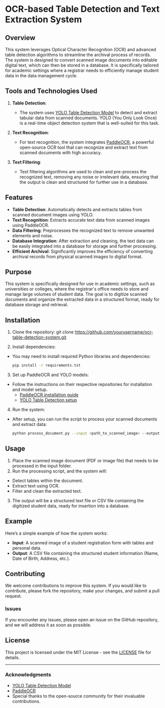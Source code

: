 # OCR-based Table Detection and Text Extraction System

## Overview
This system leverages Optical Character Recognition (OCR) and advanced table detection algorithms to streamline the archival process of records. The system is designed to convert scanned image documents into editable digital text, which can then be stored in a database. It is specifically tailored for academic settings where a registrar needs to efficiently manage student data in the data management cycle.

## Tools and Technologies Used

1. **Table Detection**: 
   - The system uses [YOLO Table Detection Model](https://github.com/foduucom/table-detection-and-extraction) to detect and extract tabular data from scanned documents. YOLO (You Only Look Once) is a real-time object detection system that is well-suited for this task.
   
2. **Text Recognition**: 
   - For text recognition, the system integrates [PaddleOCR](https://github.com/PaddlePaddle/PaddleOCR), a powerful open-source OCR tool that can recognize and extract text from scanned documents with high accuracy.
   
3. **Text Filtering**: 
   - Text filtering algorithms are used to clean and pre-process the recognized text, removing any noise or irrelevant data, ensuring that the output is clean and structured for further use in a database.

## Features

- **Table Detection**: Automatically detects and extracts tables from scanned document images using YOLO.
- **Text Recognition**: Extracts accurate text data from scanned images using PaddleOCR.
- **Data Filtering**: Preprocesses the recognized text to remove unwanted elements and noise.
- **Database Integration**: After extraction and cleaning, the text data can be easily integrated into a database for storage and further processing.
- **Efficient Archival**: Significantly improves the efficiency of converting archival records from physical scanned images to digital format.

## Purpose
This system is specifically designed for use in academic settings, such as universities or colleges, where the registrar's office needs to store and manage large volumes of student data. The goal is to digitize scanned documents and organize the extracted data in a structured format, ready for database storage and retrieval.

## Installation

1. Clone the repository:
git clone https://github.com/yourusername/ocr-table-detection-system.git

2. Install dependencies:
- You may need to install required Python libraries and dependencies:
  ```bash
  pip install -r requirements.txt
  ```

3. Set up PaddleOCR and YOLO models:
- Follow the instructions on their respective repositories for installation and model setup.
  - [PaddleOCR installation guide](https://github.com/PaddlePaddle/PaddleOCR/blob/main/doc/doc_en/installation_en.md)
  - [YOLO Table Detection setup](https://github.com/foduucom/table-detection-and-extraction)

4. Run the system:
- After setup, you can run the script to process your scanned documents and extract data:
  ```bash
  python process_document.py --input <path_to_scanned_image> --output <output_text_file>
  ```

## Usage

1. Place the scanned image document (PDF or image file) that needs to be processed in the input folder.
2. Run the processing script, and the system will:
- Detect tables within the document.
- Extract text using OCR.
- Filter and clean the extracted text.
3. The output will be a structured text file or CSV file containing the digitized student data, ready for insertion into a database.

## Example

Here’s a simple example of how the system works:

- **Input**: A scanned image of a student registration form with tables and personal data.
- **Output**: A CSV file containing the structured student information (Name, Date of Birth, Address, etc.).

## Contributing

We welcome contributions to improve this system. If you would like to contribute, please fork the repository, make your changes, and submit a pull request.

### Issues
If you encounter any issues, please open an issue on the GitHub repository, and we will address it as soon as possible.

## License
This project is licensed under the MIT License - see the [LICENSE](LICENSE) file for details.

---

### Acknowledgments
- [YOLO Table Detection Model]([https://github.com/foduucom/table-detection-and-extraction](https://huggingface.co/foduucom/table-detection-and-extraction))
- [PaddleOCR](https://github.com/PaddlePaddle/PaddleOCR)
- Special thanks to the open-source community for their invaluable contributions.

